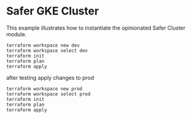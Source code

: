 # Safer GKE Cluster

This example illustrates how to instantiate the opinionated Safer Cluster module.

```
terraform workspace new dev
terraform workspace select dev
terraform init
terraform plan
terraform apply

```

after testing apply changes to prod
```
terraform workspace new prod
terraform workspace select prod
terraform init
terraform plan
terraform apply

```
